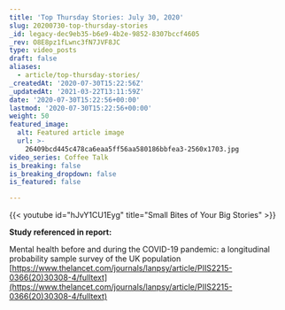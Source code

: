 ```yaml
---
title: 'Top Thursday Stories: July 30, 2020'
slug: 20200730-top-thursday-stories
_id: legacy-dec9eb35-b6e9-4b2e-9852-8307bccf4605
_rev: O8E8pz1fLwnc3fN7JVF8JC
type: video_posts
draft: false
aliases:
  - article/top-thursday-stories/
_createdAt: '2020-07-30T15:22:56Z'
_updatedAt: '2021-03-22T13:11:59Z'
date: '2020-07-30T15:22:56+00:00'
lastmod: '2020-07-30T15:22:56+00:00'
weight: 50
featured_image:
  alt: Featured article image
  url: >-
    26409bcd445c478ca6eaa5ff56aa580186bbfea3-2560x1703.jpg
video_series: Coffee Talk
is_breaking: false
is_breaking_dropdown: false
is_featured: false

---
```

{{< youtube id="hJvY1CU1Eyg" title="Small Bites of Your Big Stories" >}}

**Study referenced in report:**

Mental health before and during the COVID-19 pandemic: a longitudinal probability sample survey of the UK population  
[https://www.thelancet.com/journals/lanpsy/article/PIIS2215-0366(20)30308-4/fulltext](https://www.thelancet.com/journals/lanpsy/article/PIIS2215-0366(20)30308-4/fulltext)